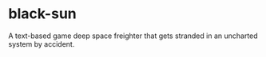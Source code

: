 # black-sun
A text-based game deep space freighter that gets stranded in an uncharted system by accident.
